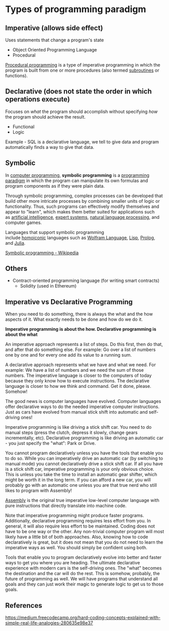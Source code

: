 # Types of programming paradigm

## Imperative (allows side effect)

Uses statements that change a program's state

- Object Oriented Programming Language
- Procedural

[Procedural programming](https://en.wikipedia.org/wiki/Procedural_programming) is a type of imperative programming in which the program is built from one or more procedures (also termed [subroutines](https://en.wikipedia.org/wiki/Subroutine) or functions).

## Declarative (does not state the order in which operations execute)

Focuses on *what* the program should accomplish without specifying *how* the program should achieve the result.

- Functional
- Logic

Example - SQL is a declarative language, we tell to give data and program automatically finds a way to give that data.

## Symbolic

In [computer programming](https://en.wikipedia.org/wiki/Computer_programming "Computer programming"), **symbolic programming** is a [programming paradigm](https://en.wikipedia.org/wiki/Programming_paradigm "Programming paradigm") in which the program can manipulate its own formulas and program components as if they were plain data.

Through symbolic programming, complex processes can be developed that build other more intricate processes by combining smaller units of logic or functionality. Thus, such programs can effectively modify themselves and appear to "learn", which makes them better suited for applications such as [artificial intelligence](https://en.wikipedia.org/wiki/Artificial_intelligence "Artificial intelligence"), [expert systems](https://en.wikipedia.org/wiki/Expert_systems "Expert systems"), [natural language processing](https://en.wikipedia.org/wiki/Natural_language_processing "Natural language processing"), and computer games.

Languages that support symbolic programming include [homoiconic](https://en.wikipedia.org/wiki/Homoiconic "Homoiconic") languages such as [Wolfram Language](https://en.wikipedia.org/wiki/Wolfram_Language "Wolfram Language"), [Lisp](https://en.wikipedia.org/wiki/LISP "LISP"), [Prolog](https://en.wikipedia.org/wiki/Prolog "Prolog"), and [Julia](https://en.wikipedia.org/wiki/Julia_(programming_language) "Julia (programming language)").

[Symbolic programming - Wikipedia](https://en.wikipedia.org/wiki/Symbolic_programming)

## Others

- Contract-oriented programming language (for writing smart contracts)
    - Solidity (used in Ethereum)

## Imperative vs Declarative Programming

When you need to do something, there is always the what and the how aspects of it. What exactly needs to be done and how do we do it.

**Imperative programming is about the how. Declarative programming is about the what**

An imperative approach represents a list of steps. Do this first, then do that, and after that do something else. For example: Go over a list of numbers one by one and for every one add its value to a running sum.

A declarative approach represents what we have and what we need. For example: We have a list of numbers and we need the sum of those numbers. The imperative language is closer to the computers of today because they only know how to execute instructions. The declarative language is closer to how we think and command. Get it done, please. Somehow!

The good news is computer languages have evolved. Computer languages offer declarative ways to do the needed imperative computer instructions. Just as cars have evolved from manual stick shift into automatic and self-driving ones!

Imperative programming is like driving a stick shift car. You need to do manual steps (press the clutch, depress it slowly, change gears incrementally, etc). Declarative programming is like driving an automatic car - you just specify the "what": Park or Drive.

You cannot program declaratively unless you have the tools that enable you to do so. While you can imperatively drive an automatic car (by switching to manual mode) you cannot declaratively drive a stick shift car. If all you have is a stick shift car, imperative programming is your only obvious choice. This is unless you take the time to install an automatic gear shifter, which might be worth it in the long term. If you can afford a new car, you will probably go with an automatic one unless you are that true nerd who still likes to program with Assembly!

[Assembly](https://en.wikipedia.org/wiki/Assembly_language) is the original true imperative low-level computer language with pure instructions that directly translate into machine code.

Note that imperative programming might produce faster programs. Additionally, declarative programming requires less effort from you. In general, it will also require less effort to be maintained. Coding does not have to be one way or the other. Any non-trivial computer program will most likely have a little bit of both approaches. Also, knowing how to code declaratively is great, but it does not mean that you do not need to learn the imperative ways as well. You should simply be confident using both.

Tools that enable you to program declaratively evolve into better and faster ways to get you where you are heading. The ultimate declarative experience with modern cars is the self-driving ones. The "what" becomes the destination and the car will do the rest. This is somehow, probably, the future of programming as well. We will have programs that understand all goals and they can just work their magic to generate logic to get us to those goals.

## References

https://medium.freecodecamp.org/hard-coding-concepts-explained-with-simple-real-life-analogies-280635e98e37
